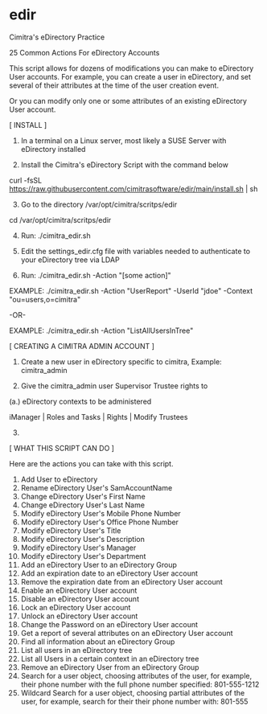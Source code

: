 # edir
Cimitra's eDirectory Practice

25 Common Actions For eDirectory Accounts

This script allows for dozens of modifications you can make to eDirectory User accounts. For example, you can create a user in eDirectory, and set several of their attributes at the time of the user creation event.

Or you can modify only one or some attributes of an existing eDirectory User account.

[ INSTALL ]

1. In a terminal on a Linux server, most likely a SUSE Server with eDirectory installed

2. Install the Cimitra's eDirectory Script with the command below

curl -fsSL https://raw.githubusercontent.com/cimitrasoftware/edir/main/install.sh | sh

3. Go to the directory /var/opt/cimitra/scritps/edir

cd /var/opt/cimitra/scritps/edir

4. Run: ./cimitra_edir.sh

5. Edit the settings_edir.cfg file with variables needed to authenticate to your eDirectory tree via LDAP

6. Run: ./cimitra_edir.sh -Action "[some action]"
  
EXAMPLE: ./cimitra_edir.sh -Action "UserReport" -UserId "jdoe" -Context "ou=users,o=cimitra"
  
-OR- 
 
EXAMPLE: ./cimitra_edir.sh -Action "ListAllUsersInTree"

[ CREATING A CIMITRA ADMIN ACCOUNT ]

1. Create a new user in eDirectory specific to cimitra, Example: cimitra_admin

2. Give the cimitra_admin user Supervisor Trustee rights to 

(a.) eDirectory contexts to be administered

iManager | Roles and Tasks | Rights | Modify Trustees

3. 


[ WHAT THIS SCRIPT CAN DO ]

Here are the actions you can take with this script.

1. Add User to eDirectory
2. Rename eDirectory User's SamAccountName
3. Change eDirectory User's First Name
4. Change eDirectory User's Last Name
5. Modify eDirectory User's Mobile Phone Number
6. Modify eDirectory User's Office Phone Number
7. Modify eDirectory User's Title
8. Modify eDirectory User's Description
9. Modify eDirectory User's Manager
10. Modify eDirectory User's Department
11. Add an eDirectory User to an eDirectory Group
12. Add an expiration date to an eDirectory User account
13. Remove the expiration date from an eDirectory User account
14. Enable an eDirectory User account
15. Disable an eDirectory User account
16. Lock an eDirectory User account
17. Unlock an eDirectory User account
18. Change the Password on an eDirectory User account
19. Get a report of several attributes on an eDirectory User account
20. Find all information about an eDirectory Group
21. List all users in an eDirectory tree
22. List all Users in a certain context in an eDirectory tree
23. Remove an eDirectory User from an eDirectory Group
24. Search for a user object, choosing attributes of the user, for example, their phone number with the full phone number specified: 801-555-1212
25. Wildcard Search for a user object, choosing partial attributes of the user, for example, search for their their phone number with: 801-555
 
